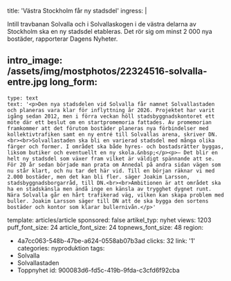 title: 'Västra Stockholm får ny stadsdel'
ingress: |
  <p>Intill travbanan Solvalla och i Solvallaskogen i de västra delarna av Stockholm ska en ny stadsdel etableras. Det rör sig om minst 2 000 nya bostäder, rapporterar Dagens Nyheter.
  </p>
  
intro_image: /assets/img/mostphotos/22324516-solvalla-entre.jpg
long_form:
  -
    type: text
    text: '<p>Den nya stadsdelen vid Solvalla får namnet Solvallastaden och planeras vara klar för inflyttning år 2026. Projektet har varit igång sedan 2012, men i förra veckan höll stadsbyggnadskontoret ett möte där ett beslut om en startpromemoria fattades. Av promemorian framkommer att det förutom bostäder planeras nya förbindelser med kollektivtrafiken samt en ny entré till Solvallas arena, skriver DN.<br><br>Solvallastaden ska bli en varierad stadsdel med många olika färger och former. I området ska både hyres- och bostadsrätter byggas, liksom butiker och eventuellt en ny skola.&nbsp;</p><p>– Det blir en helt ny stadsdel som växer fram vilket är väldigt spännande att se. För 20 år sedan började man prata om Annedal på andra sidan vägen som nu står klart, och nu tar det här vid. Till en början räknar vi med 2.000 bostäder, men det kan bli fler. säger Joakim Larsson, stadsbyggnadsborgarråd, till DN.<br><br>Ambitionen är att området ska ha en stadskänsla men ändå inge en känsla av trygghet dygnet runt. Nära Solvalla går en hårt trafikerad väg, vilken kan skapa problem med buller. Joakim Larsson säger till DN att de ska bygga den sortens bostäder och kontor som klarar bullernivån.</p>'
template: articles/article
sponsored: false
artikel_typ: nyhet
views: 1203
puff_font_size: 24
article_font_size: 24
topnews_font_size: 48
region:
  - 4a7cc063-548b-47be-a624-0558ab07b3ad
clicks: 32
link: '1'
categories: nyproduktion
tags:
  - Solvalla
  - Solvallastaden
  - Toppnyhet
id: 900083d6-fd5c-419b-9fda-c3cfd6f92cba
